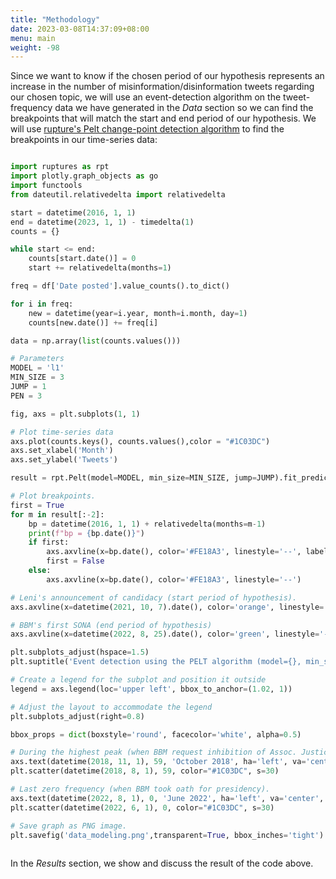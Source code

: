 ```yaml
---
title: "Methodology"
date: 2023-03-08T14:37:09+08:00
menu: main
weight: -98
---
```


Since we want to know if the chosen period of our hypothesis represents an increase in the number of misinformation/disinformation tweets regarding our chosen topic, we will use an event-detection algorithm on the tweet-frequency data we have generated in the _Data_ section so we can find the breakpoints that will match the start and end period of our hypothesis. We will use [rupture's Pelt change-point detection algorithm](https://centre-borelli.github.io/ruptures-docs/user-guide/detection/pelt/) to find the breakpoints in our time-series data:

```python

import ruptures as rpt
import plotly.graph_objects as go
import functools
from dateutil.relativedelta import relativedelta

start = datetime(2016, 1, 1)
end = datetime(2023, 1, 1) - timedelta(1)
counts = {}

while start <= end:
    counts[start.date()] = 0
    start += relativedelta(months=1)

freq = df['Date posted'].value_counts().to_dict()

for i in freq:
    new = datetime(year=i.year, month=i.month, day=1)
    counts[new.date()] += freq[i]

data = np.array(list(counts.values()))

# Parameters
MODEL = 'l1'
MIN_SIZE = 3
JUMP = 1
PEN = 3

fig, axs = plt.subplots(1, 1)

# Plot time-series data
axs.plot(counts.keys(), counts.values(),color = "#1C03DC")
axs.set_xlabel('Month')
axs.set_ylabel('Tweets')

result = rpt.Pelt(model=MODEL, min_size=MIN_SIZE, jump=JUMP).fit_predict(data, pen=PEN)

# Plot breakpoints.
first = True
for m in result[:-2]:
    bp = datetime(2016, 1, 1) + relativedelta(months=m-1)
    print(f"bp = {bp.date()}")
    if first:
        axs.axvline(x=bp.date(), color='#FE18A3', linestyle='--', label='Breakpoint')
        first = False
    else:
        axs.axvline(x=bp.date(), color='#FE18A3', linestyle='--')

# Leni's announcement of candidacy (start period of hypothesis).
axs.axvline(x=datetime(2021, 10, 7).date(), color='orange', linestyle='-', label="Leni runs for president")

# BBM's first SONA (end period of hypothesis)
axs.axvline(x=datetime(2022, 8, 25).date(), color='green', linestyle='-', label="BBM's first SONA")

plt.subplots_adjust(hspace=1.5)
plt.suptitle('Event detection using the PELT algorithm (model={}, min_size={}, jump={}, penalty={})'.format(MODEL, MIN_SIZE, JUMP, PEN))

# Create a legend for the subplot and position it outside
legend = axs.legend(loc='upper left', bbox_to_anchor=(1.02, 1))

# Adjust the layout to accommodate the legend
plt.subplots_adjust(right=0.8)

bbox_props = dict(boxstyle='round', facecolor='white', alpha=0.5)

# During the highest peak (when BBM request inhibition of Assoc. Justice Caguioa).
axs.text(datetime(2018, 11, 1), 59, 'October 2018', ha='left', va='center', fontsize=10, bbox=bbox_props)
plt.scatter(datetime(2018, 8, 1), 59, color="#1C03DC", s=30)

# Last zero frequency (when BBM took oath for presidency).
axs.text(datetime(2022, 8, 1), 0, 'June 2022', ha='left', va='center', fontsize=10, bbox=bbox_props)
plt.scatter(datetime(2022, 6, 1), 0, color="#1C03DC", s=30)

# Save graph as PNG image.
plt.savefig('data_modeling.png',transparent=True, bbox_inches='tight') 
 
```

In the _Results_ section, we show and discuss the result of the code above.